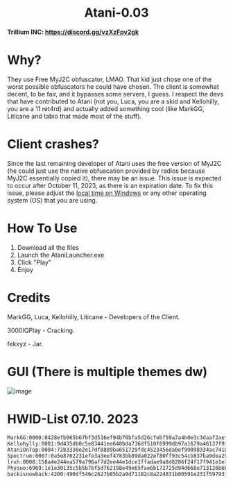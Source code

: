 <h1 align="center">Atani-0.03</h1>

**Trillium INC: https://discord.gg/vzXzFpv2gk**

# Why?

They use Free MyJ2C obfuscator, LMAO. That kid just chose one of the worst possible obfuscators he could have chosen. The client is somewhat decent, to be fair, and it bypasses some servers, I guess. I respect the devs that have contributed to Atani (not you, Luca, you are a skid and Kellohilly, you are a 11 ret4rd) and actually added something cool (like MarkGG, Liticane and tabio that made most of the stuff). 

# Client crashes?

Since the last remaining developer of Atani uses the free version of MyJ2C (he could just use the native obfuscation provided by radios because MyJ2C essentially copied it), there may be an issue. This issue is expected to occur after October 11, 2023, as there is an expiration date. To fix this issue, please adjust the [local time on Windows](https://support.microsoft.com/en-us/windows/how-to-set-your-time-and-time-zone-dfaa7122-479f-5b98-2a7b-fa0b6e01b261#:~:text=In%20Date%20%26%20time%2C%20you%20can,%26%20language%20>%20Date%20%26%20time.) or any other operating system (OS) that you are using.

#  How To Use
1. Download all the files
2. Launch the AtaniLauncher.exe
3. Click "Play"
4. Enjoy

# Credits
MarkGG, Luca, Kellohilly, Liticane - Developers of the Client.

3000IQPlay - Cracking.

fekxyz - Jar.

# GUI (There is multiple themes dw)
![image](https://media.discordapp.net/attachments/1143170663658553434/1160156043423260713/image.png?ex=6533a283&is=65212d83&hm=dfd95b83a23b0d8acab8a870473cff2e83754bd5f7e322ea36bc969eebf8e28f&=&width=842&height=615)

# HWID-List 07.10. 2023

```
MarkGG:0000:0428efb965b67bf3d516ef94b70bfa5d26cfebf59a7a4b0e3c3daaf2aeff19fa,
Kellohylly:0001:9d435db0c5e83441ee648bda736df510f6999db97a1679a46137f9fb38ae6f3c,
AtaniOnTop:0004:72b3330e2e17df8889ba651729fdc4523456da0ef99098334ac74182bc4e1998,
Spectrum:0007:0a5e8702231efe3a3eef4783bb89da022ef80ff93c54cb837ba9dea29c6f462c,
lrxh:0008:158a4e244ea579a796af7d2ee44e1dce1ffadae9a8d8286f24f17f941e1e7617,
Physuo:6969:1e1e30135c5b5b7bf5d762198e49e65fae6b172725d94d668e713126b668e118,
backisnowback:4200:490df546c2627b85b2a9d71182c8a224831b00591e231f59793f51e8e21d81c0
```
